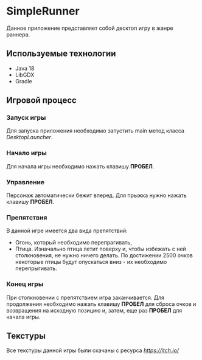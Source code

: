 # SimpleRunner
Данное приложение представляет собой десктоп игру в жанре раннера.

## Используемые технологии

- Java 18
- LibGDX
- Gradle

## Игровой процесс

### Запуск игры
Для запуска приложения необходимо запустить main метод класса *DesktopLauncher*.

### Начало игры
Для начала игры необходимо нажать клавишу **ПРОБЕЛ**.

### Управление
Персонаж автоматически бежит вперед. Для прыжка нужно нажать клавишу **ПРОБЕЛ**.

### Препятствия
В данной игре имеется два вида препятствий:

- Огонь, который необходимо перепрагивать,
- Птица. Изначально птица летит поверху и, чтобы избежать с ней столкновения, не нужно ничего делать. По достижении 2500 очков некоторые птицы будут опускаться вниз - их необходимо перепрыгивать.

### Конец игры
При столкновении с препятствием игра заканчивается. Для продолжения необходимо нажать клавишу **ПРОБЕЛ** для сброса очков и возвращения на исходную позицию и, затем, еще раз **ПРОБЕЛ** для начала игры.

## Текстуры
Все текстуры данной игры были скачаны с ресурса *https://itch.io/*



